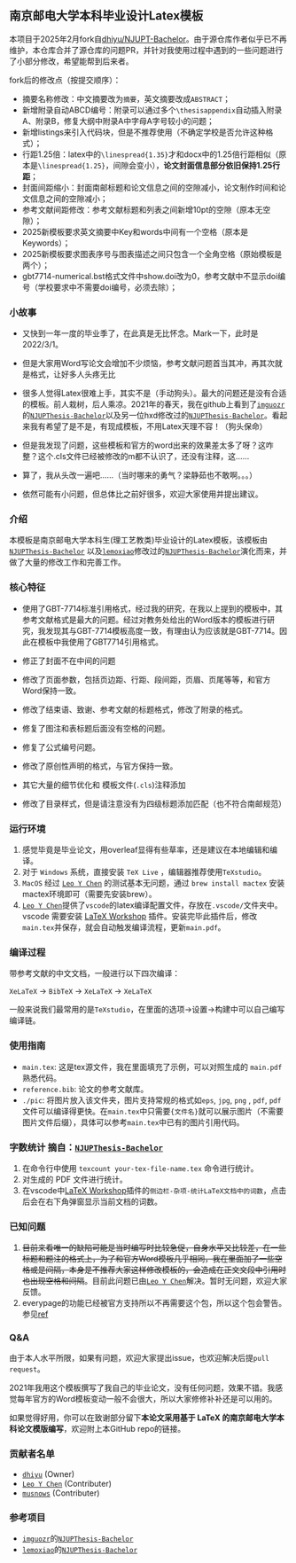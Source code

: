 ## 南京邮电大学本科毕业设计Latex模板

本项目于2025年2月fork自[dhiyu/NJUPT-Bachelor](https://github.com/dhiyu/NJUPT-Bachelor)。由于源仓库作者似乎已不再维护，本仓库合并了源仓库的问题PR，并针对我使用过程中遇到的一些问题进行了小部分修改，希望能帮到后来者。

fork后的修改点（按提交顺序）：

- 摘要名称修改：中文摘要改为`摘要`，英文摘要改成`ABSTRACT`；
- 新增附录自动ABCD编号：附录可以通过多个`\thesisappendix`自动插入附录A、附录B，修复大纲中附录A中字母A字号较小的问题；
- 新增listings来引入代码块，但是不推荐使用（不确定学校是否允许这种格式）；
- 行距1.25倍：latex中的`\linespread{1.35}`才和docx中的1.25倍行距相似（原本是`\linespread{1.25}`，间隙会变小），**论文封面信息部分依旧保持1.25行距**；
- 封面间距缩小：封面南邮标题和论文信息之间的空隙减小，论文制作时间和论文信息之间的空隙减小；
- 参考文献间距修改：参考文献标题和列表之间新增10pt的空隙（原本无空隙）；
- 2025新模板要求英文摘要中Key和words中间有一个空格（原本是Keywords）；
- 2025新模板要求图表序号与图表描述之间只包含一个全角空格（原始模板是两个）；
- gbt7714-numerical.bst格式文件中show.doi改为0，参考文献中不显示doi编号（学校要求中不需要doi编号，必须去除）；

### 小故事

- 又快到一年一度的毕业季了，在此真是无比怀念。Mark一下，此时是2022/3/1。

- 但是大家用Word写论文会增加不少烦恼，参考文献问题首当其冲，再其次就是格式，让好多人头疼无比

- 很多人觉得Latex很难上手，其实不是（手动狗头）。最大的问题还是没有合适的模板。前人栽树，后人乘凉。2021年的春天，我在github上看到了[`imguozr`](https://github.com/imguozr)的[`NJUPThesis-Bachelor`](https://github.com/imguozr/NJUPThesis-Bachelor)以及另一位hxd修改过的[`NJUPThesis-Bachelor`](https://github.com/lemoxiao/NJUPThesis-Scholar)。看起来我有希望了是不是，有现成模板，不用Latex天理不容！（狗头保命）

- 但是我发现了问题，这些模板和官方的word出来的效果差太多了呀？这咋整？这个.cls文件已经被修改的m都不认识了，还没有注释，这……

- 算了，我从头改一遍吧……（当时哪来的勇气？梁静茹也不敢啊。。。）

- 依然可能有小问题，但总体比之前好很多，欢迎大家使用并提出建议。

### 介绍

本模板是南京邮电大学本科生(理工艺教类)毕业设计的Latex模板，该模板由[`NJUPThesis-Bachelor`](https://github.com/imguozr/NJUPThesis-Bachelor) 以及[`lemoxiao`](https://github.com/lemoxiao)修改过的[`NJUPThesis-Bachelor`](https://github.com/lemoxiao/NJUPThesis-Scholar)演化而来，并做了大量的修改工作和完善工作。

### 核心特征

- 使用了GBT-7714标准引用格式，经过我的研究，在我以上提到的模板中，其参考文献格式是最大的问题。经过对教务处给出的Word版本的模板进行研究，我发现其与GBT-7714模板高度一致，有理由认为应该就是GBT-7714。因此在模板中我使用了GBT7714引用格式。

- 修正了封面不在中间的问题

- 修改了页面参数，包括页边距、行距、段间距，页眉、页尾等等，和官方Word保持一致。

- 修改了结束语、致谢、参考文献的标题格式，修改了附录的格式。

- 修复了图注和表标题后面没有空格的问题。

- 修复了公式编号问题。

- 修改了原创性声明的格式，与官方保持一致。

- 其它大量的细节优化和 模板文件(`.cls`)注释添加
  
- 修改了目录样式，但是请注意没有为四级标题添加匹配（也不符合南邮规范）

### 运行环境

1. 感觉毕竟是毕业论文，用overleaf显得有些草率，还是建议在本地编辑和编译。
2. 对于 `Windows` 系统，直接安装 `TeX Live` ，编辑器推荐使用`TeXstudio`。
3. `MacOS` 经过 [`Leo Y Chen`](https://github.com/xsro) 的测试基本无问题，通过 `brew install mactex` 安装mactex环境即可（需要先安装brew）。
4. [`Leo Y Chen`](https://github.com/xsro)提供了`vscode`的latex编译配置文件，存放在`.vscode/`文件夹中。vscode 需要安装 [LaTeX Workshop](https://marketplace.visualstudio.com/items?itemName=James-Yu.latex-workshop) 插件。安装完毕此插件后，修改`main.tex`并保存，就会自动触发编译流程，更新`main.pdf`。

### 编译过程

带参考文献的中文文档，一般进行以下四次编译：

`XeLaTeX` -> `BibTeX` -> `XeLaTeX` -> `XeLaTeX`

一般来说我们最常用的是`TeXstudio`，在里面的选项->设置->构建中可以自己编写编译链。
### 使用指南

- `main.tex`: 这是tex源文件，我在里面填充了示例，可以对照生成的 `main.pdf` 熟悉代码。
- `reference.bib`: 论文的参考文献库。
- `./pic`: 将图片放入该文件夹，图片支持常规的格式如`eps`, `jpg`, `png` , `pdf`, `pdf`文件可以编译得更快。在`main.tex`中只需要`{文件名}`就可以展示图片（不需要图片文件后缀），具体可以参考`main.tex`中已有的图片引用代码。

### 字数统计 摘自：[`NJUPThesis-Bachelor`](https://github.com/imguozr/NJUPThesis-Bachelor)

1. 在命令行中使用 `texcount your-tex-file-name.tex` 命令进行统计。
2. 对生成的 PDF 文件进行统计。
3. 在vscode中[LaTeX Workshop](https://marketplace.visualstudio.com/items?itemName=James-Yu.latex-workshop)插件的`侧边栏-杂项-统计LaTeX文档中的词数`，点击后会在右下角弹窗显示当前文档的词数。

### 已知问题

1. ~~目前来看唯一的缺陷可能是当时编写时比较急促，自身水平又比较差，在一些标题和题注的格式上，为了和官方Word模板几乎相同，我在里面加了一些空格或是间隔，本身是不推荐大家这样修改模板的，会造成在正文文段中引用时也出现空格和间隔~~。目前此问题已由[`Leo Y Chen`](https://github.com/xsro)解决。暂时无问题，欢迎大家反馈。
2. everypage的功能已经被官方支持所以不再需要这个包，所以这个包会警告。参见[ref](https://stackoverflow.com/questions/64921954/how-to-solve-latex-package-warning-for-everypage)

### Q&A

由于本人水平所限，如果有问题，欢迎大家提出issue，也欢迎解决后提`pull request`。

2021年我用这个模板撰写了我自己的毕业论文，没有任何问题，效果不错。我感觉每年官方的Word模板变动一般不会很大，所以大家修修补补还是可以用的。

如果觉得好用，你可以在致谢部分留下**本论文采用基于 LaTeX 的南京邮电大学本科论文模版编写**，欢迎附上本GitHub repo的链接。

### 贡献者名单
- [`dhiyu`](https://github.com/dhiyu) (Owner)
- [`Leo Y Chen`](https://github.com/xsro) (Contributer)
- [`musnows`](https://github.com/musnows/) (Contributer)

### 参考项目
- [`imguozr`](https://github.com/imguozr)的[`NJUPThesis-Bachelor`](https://github.com/imguozr/NJUPThesis-Bachelor)
- [`lemoxiao`](https://github.com/lemoxiao)的[`NJUPThesis-Bachelor`](https://github.com/lemoxiao/NJUPThesis-Scholar)
